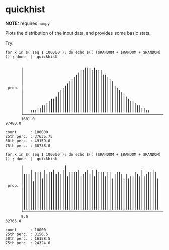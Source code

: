 quickhist
=========

**NOTE:** requires `numpy`


Plots the distribution of the input data, and provides some basic stats.

Try:

    for x in $( seq 1 100000 ); do echo $(( ($RANDOM + $RANDOM + $RANDOM) )) ; done  |  quickhist

```

       │                         ╻╻┃┃┃╻┃╻╻╻                         
       │                       ╻┃┃┃┃┃┃┃┃┃┃┃╻╻                       
       │                     ╻┃┃┃┃┃┃┃┃┃┃┃┃┃┃┃┃╻                     
       │                   ╻┃┃┃┃┃┃┃┃┃┃┃┃┃┃┃┃┃┃┃┃                    
 prop. │                 ╻┃┃┃┃┃┃┃┃┃┃┃┃┃┃┃┃┃┃┃┃┃┃┃╻                  
       │               ╻┃┃┃┃┃┃┃┃┃┃┃┃┃┃┃┃┃┃┃┃┃┃┃┃┃┃┃╻                
       │              ╻┃┃┃┃┃┃┃┃┃┃┃┃┃┃┃┃┃┃┃┃┃┃┃┃┃┃┃┃┃┃╻              
       │           ╻┃┃┃┃┃┃┃┃┃┃┃┃┃┃┃┃┃┃┃┃┃┃┃┃┃┃┃┃┃┃┃┃┃┃┃╻╻           
       │        ╻╻┃┃┃┃┃┃┃┃┃┃┃┃┃┃┃┃┃┃┃┃┃┃┃┃┃┃┃┃┃┃┃┃┃┃┃┃┃┃┃┃╻╻        
       │   ╻╻╻┃┃┃┃┃┃┃┃┃┃┃┃┃┃┃┃┃┃┃┃┃┃┃┃┃┃┃┃┃┃┃┃┃┃┃┃┃┃┃┃┃┃┃┃┃┃┃┃╻╻    
       └──────────────────────────────────────────────────────────────
       1601.0                                                         97480.0

count      : 100000
25th perc. : 37635.75
50th perc. : 49159.0
75th perc. : 60738.0
```

    for x in $( seq 1 100000 ); do echo $(( ($RANDOM + $RANDOM + $RANDOM) )) ; done  |  quickhist

```
       │                  ┃                                         
       │   ┃ ╻╻╻ ┃ ╻╻┃ ╻ ┃┃ ╻╻╻╻┃  ╻┃ ┃ ┃╻╻╻ ╻╻  ╻╻      ╻  ┃  ╻╻┃╻ 
       │┃┃┃┃ ┃┃┃ ┃┃┃┃┃┃┃┃┃┃╻┃┃┃┃┃╻┃┃┃┃┃╻┃┃┃┃╻┃┃ ┃┃┃┃ ┃ ╻╻┃┃╻┃╻┃┃┃┃┃ 
       │┃┃┃┃╻┃┃┃┃┃┃┃┃┃┃┃┃┃┃┃┃┃┃┃┃┃┃┃┃┃┃┃┃┃┃┃┃┃┃┃┃┃┃┃┃┃┃┃┃┃┃┃┃┃┃┃┃┃┃┃
 prop. │┃┃┃┃┃┃┃┃┃┃┃┃┃┃┃┃┃┃┃┃┃┃┃┃┃┃┃┃┃┃┃┃┃┃┃┃┃┃┃┃┃┃┃┃┃┃┃┃┃┃┃┃┃┃┃┃┃┃┃┃
       │┃┃┃┃┃┃┃┃┃┃┃┃┃┃┃┃┃┃┃┃┃┃┃┃┃┃┃┃┃┃┃┃┃┃┃┃┃┃┃┃┃┃┃┃┃┃┃┃┃┃┃┃┃┃┃┃┃┃┃┃
       │┃┃┃┃┃┃┃┃┃┃┃┃┃┃┃┃┃┃┃┃┃┃┃┃┃┃┃┃┃┃┃┃┃┃┃┃┃┃┃┃┃┃┃┃┃┃┃┃┃┃┃┃┃┃┃┃┃┃┃┃
       │┃┃┃┃┃┃┃┃┃┃┃┃┃┃┃┃┃┃┃┃┃┃┃┃┃┃┃┃┃┃┃┃┃┃┃┃┃┃┃┃┃┃┃┃┃┃┃┃┃┃┃┃┃┃┃┃┃┃┃┃
       │┃┃┃┃┃┃┃┃┃┃┃┃┃┃┃┃┃┃┃┃┃┃┃┃┃┃┃┃┃┃┃┃┃┃┃┃┃┃┃┃┃┃┃┃┃┃┃┃┃┃┃┃┃┃┃┃┃┃┃┃
       │┃┃┃┃┃┃┃┃┃┃┃┃┃┃┃┃┃┃┃┃┃┃┃┃┃┃┃┃┃┃┃┃┃┃┃┃┃┃┃┃┃┃┃┃┃┃┃┃┃┃┃┃┃┃┃┃┃┃┃┃
       └──────────────────────────────────────────────────────────────
       5.0                                                         32765.0

count      : 10000
25th perc. : 8156.5
50th perc. : 16158.5
75th perc. : 24324.0
```
